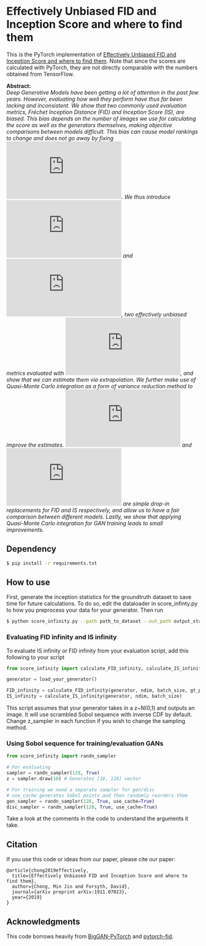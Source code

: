 # Effectively Unbiased FID and Inception Score and where to find them
This is the PyTorch implementation of [Effectively Unbiased FID and Inception Score and where to find them](https://arxiv.org/abs/1911.07023). Note that since the scores are calculated with PyTorch, they are not directly comparable with the numbers obtained from TensorFlow. 

**Abstract:**<br>
*Deep Generative Models have been getting a lot of attention in the past few years. However, evaluating how well they perform have thus far been lacking and inconsistent. We show that two commonly used evaluation metrics, Fréchet Inception Distance (FID) and Inception Score (IS), are biased. This bias depends on the number of images we use for calculating the score as well as the generators themselves, making objective comparisons between models difficult. This bias can cause model rankings to change and does not go away by fixing ![equation](https://latex.codecogs.com/svg.latex?N). We thus introduce ![equation](https://latex.codecogs.com/svg.latex?%24FID_%5Cinfty%24) and ![equation](https://latex.codecogs.com/svg.latex?%24IS_%5Cinfty%24), two effectively unbiased metrics evaluated with ![equation](https://latex.codecogs.com/svg.latex?N%3D%5Cinfty), and show that we can estimate them via extrapolation. We further make use of Quasi-Monte Carlo integration as a form of variance reduction method to improve the estimates. ![equation](https://latex.codecogs.com/svg.latex?%5Coverline%7B%5Ctextrm%7BFID%7D%7D_%5Cinfty) and ![equation](https://latex.codecogs.com/svg.latex?%5Coverline%7B%5Ctextrm%7BIS%7D%7D_%5Cinfty) are simple drop-in replacements for FID and IS respectively, and allow us to have a fair comparison between different models. Lastly, we show that applying Quasi-Monte Carlo integration for GAN training leads to small improvements.*

## Dependency
```bash
$ pip install -r requirements.txt
```

## How to use
First, generate the inception statistics for the groundtruth dataset to save time for future calculations. To do so, edit the dataloader in score_infinty.py to how you preprocess your data for your generator. Then run
```bash
$ python score_infinity.py --path path_to_dataset --out_path output_statistics.npz
```

### Evaluating FID infinity and IS infinity
To evaluate IS infinity or FID infinity from your evaluation script, add this following to your script

```python
from score_infinity import calculate_FID_infinity, calculate_IS_infinity

generator = load_your_generator()

FID_infinity = calculate_FID_infinity(generator, ndim, batch_size, gt_path=output_statistics.npz)
IS_infinity = calculate_IS_infinity(generator, ndim, batch_size)

```
This script assumes that your generator takes in a z~N(0,1) and outputs an image. It will use scrambled Sobol sequence with inverse CDF by default. Change z_sampler in each function if you wish to change the sampling method.

### Using Sobol sequence for training/evaluation GANs
```python
from score_infinity import randn_sampler

# For evaluating
sampler = randn_sampler(128, True)
z = sampler.draw(10) # Generates [10, 128] vector

# For training we need a separate sampler for gen/disc
# use_cache generates Sobol points and then randomly reorders them
gen_sampler = randn_sampler(128, True, use_cache=True)
disc_sampler = randn_sampler(128, True, use_cache=True)
```
Take a look at the comments in the code to understand the arguments it take. 

## Citation
If you use this code or ideas from our paper, please cite our paper:
```
@article{chong2019effectively,
  title={Effectively Unbiased FID and Inception Score and where to find them},
  author={Chong, Min Jin and Forsyth, David},
  journal={arXiv preprint arXiv:1911.07023},
  year={2019}
}
```

## Acknowledgments
This code borrows heavily from [BigGAN-PyTorch](https://github.com/ajbrock/BigGAN-PyTorch) and [pytorch-fid](https://github.com/mseitzer/pytorch-fid).
